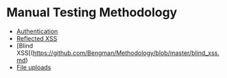 # Manual Testing Methodology

+ [Authentication](https://github.com/Bengman/Methodology/blob/master/authentication.md)
+ [Reflected XSS](https://github.com/Bengman/Methodology/blob/master/reflected_xss.md)
+ [Blind XSS[(https://github.com/Bengman/Methodology/blob/master/blind_xss.md)
+ [File uploads](https://github.com/Bengman/Methodology/blob/master/file_upload.md)
